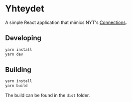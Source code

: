 # Yhteydet

A simple React application that mimics NYT's [Connections](https://www.nytimes.com/games/connections).

## Developing

```bash
yarn install
yarn dev
```

## Building
```bash
yarn install
yarn build
```

The build can be found in the `dist` folder.

